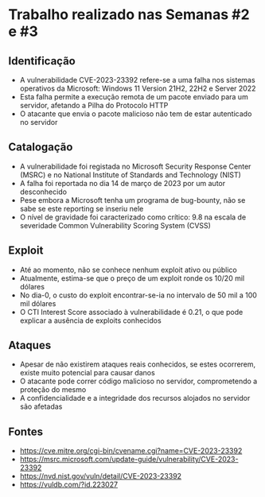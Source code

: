 
# Trabalho realizado nas Semanas #2 e #3

## Identificação

- A vulnerabilidade CVE-2023-23392 refere-se a uma falha nos sistemas operativos da Microsoft: Windows 11 Version 21H2, 22H2 e Server 2022
- Esta falha permite a execução remota de um pacote enviado para um servidor, afetando a Pilha do Protocolo HTTP
- O atacante que envia o pacote malicioso não tem de estar autenticado no servidor

## Catalogação

- A vulnerabilidade foi registada no Microsoft Security Response Center (MSRC) e no National Institute of Standards and Technology (NIST)
- A falha foi reportada no dia 14 de março de 2023 por um autor desconhecido
- Pese embora a Microsoft tenha um programa de bug-bounty, não se sabe se este reporting se inseriu nele
- O nível de gravidade foi caracterizado como crítico: 9.8 na escala de severidade Common Vulnerability Scoring System (CVSS)

## Exploit

- Até ao momento, não se conhece nenhum exploit ativo ou público
- Atualmente, estima-se que o preço de um exploit ronde os 10/20 mil dólares
- No dia-0, o custo do exploit encontrar-se-ia no intervalo de 50 mil a 100 mil dólares
- O CTI Interest Score associado à vulnerabilidade é 0.21, o que pode explicar a ausência de exploits conhecidos

## Ataques

- Apesar de não existirem ataques reais conhecidos, se estes ocorrerem, existe muito potencial para causar danos
- O atacante pode correr código malicioso no servidor, comprometendo a proteção do mesmo
- A confidencialidade e a integridade dos recursos alojados no servidor são afetadas

## Fontes

- https://cve.mitre.org/cgi-bin/cvename.cgi?name=CVE-2023-23392
- https://msrc.microsoft.com/update-guide/vulnerability/CVE-2023-23392
- https://nvd.nist.gov/vuln/detail/CVE-2023-23392
- https://vuldb.com/?id.223027